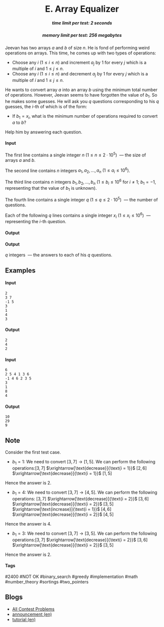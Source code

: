 <h1 style='text-align: center;'> E. Array Equalizer</h1>

<h5 style='text-align: center;'>time limit per test: 2 seconds</h5>
<h5 style='text-align: center;'>memory limit per test: 256 megabytes</h5>

Jeevan has two arrays $a$ and $b$ of size $n$. He is fond of performing weird operations on arrays. This time, he comes up with two types of operations:

* Choose any $i$ ($1 \le i \le n$) and increment $a_j$ by $1$ for every $j$ which is a multiple of $i$ and $1 \le j \le n$.
* Choose any $i$ ($1 \le i \le n$) and decrement $a_j$ by $1$ for every $j$ which is a multiple of $i$ and $1 \le j \le n$.

He wants to convert array $a$ into an array $b$ using the minimum total number of operations. However, Jeevan seems to have forgotten the value of $b_1$. So he makes some guesses. He will ask you $q$ questions corresponding to his $q$ guesses, the $i$-th of which is of the form: 

* If $b_1 = x_i$, what is the minimum number of operations required to convert $a$ to $b$?

Help him by answering each question.

#### Input

The first line contains a single integer $n$ $(1 \le n \le 2 \cdot 10^{5})$  — the size of arrays $a$ and $b$.

The second line contains $n$ integers $a_1, a_2, ..., a_n$ $(1 \le a_i \le 10^6)$.

The third line contains $n$ integers $b_1, b_2, ..., b_n$ $(1 \le b_i \le 10^6$ for $i \neq 1$; $b_1 = -1$, representing that the value of $b_1$ is unknown$)$.

The fourth line contains a single integer $q$ $(1 \le q \le 2 \cdot 10^{5})$  — the number of questions.

Each of the following $q$ lines contains a single integer $x_i$ $(1 \le x_i \le 10^6)$  — representing the $i$-th question.

#### Output

#### Output

 $q$ integers  — the answers to each of his $q$ questions.

## Examples

#### Input


```text
2
3 7
-1 5
3
1
4
3
```
#### Output


```text
2
4
2
```
#### Input


```text
6
2 5 4 1 3 6
-1 4 6 2 3 5
3
1
8
4
```
#### Output


```text
10
29
9
```
## Note

Consider the first test case.

* $b_1 = 1$: We need to convert $[3, 7] \rightarrow [1, 5]$. We can perform the following operations:$[3, 7]$ $\xrightarrow[\text{decrease}]{\text{i = 1}}$ $[2, 6]$ $\xrightarrow[\text{decrease}]{\text{i = 1}}$ $[1, 5]$

Hence the answer is $2$.
* $b_1 = 4$: We need to convert $[3, 7] \rightarrow [4, 5]$. We can perform the following operations: $[3, 7]$ $\xrightarrow[\text{decrease}]{\text{i = 2}}$ $[3, 6]$ $\xrightarrow[\text{decrease}]{\text{i = 2}}$ $[3, 5]$ $\xrightarrow[\text{increase}]{\text{i = 1}}$ $[4, 6]$ $\xrightarrow[\text{decrease}]{\text{i = 2}}$ $[4, 5]$

Hence the answer is $4$.
* $b_1 = 3$: We need to convert $[3, 7] \rightarrow [3, 5]$. We can perform the following operations:$[3, 7]$ $\xrightarrow[\text{decrease}]{\text{i = 2}}$ $[3, 6]$ $\xrightarrow[\text{decrease}]{\text{i = 2}}$ $[3, 5]$

Hence the answer is $2$.

 

#### Tags 

#2400 #NOT OK #binary_search #greedy #implementation #math #number_theory #sortings #two_pointers 

## Blogs
- [All Contest Problems](../Codeforces_Round_754_(Div._2).md)
- [announcement (en)](../blogs/announcement_(en).md)
- [tutorial (en)](../blogs/tutorial_(en).md)
